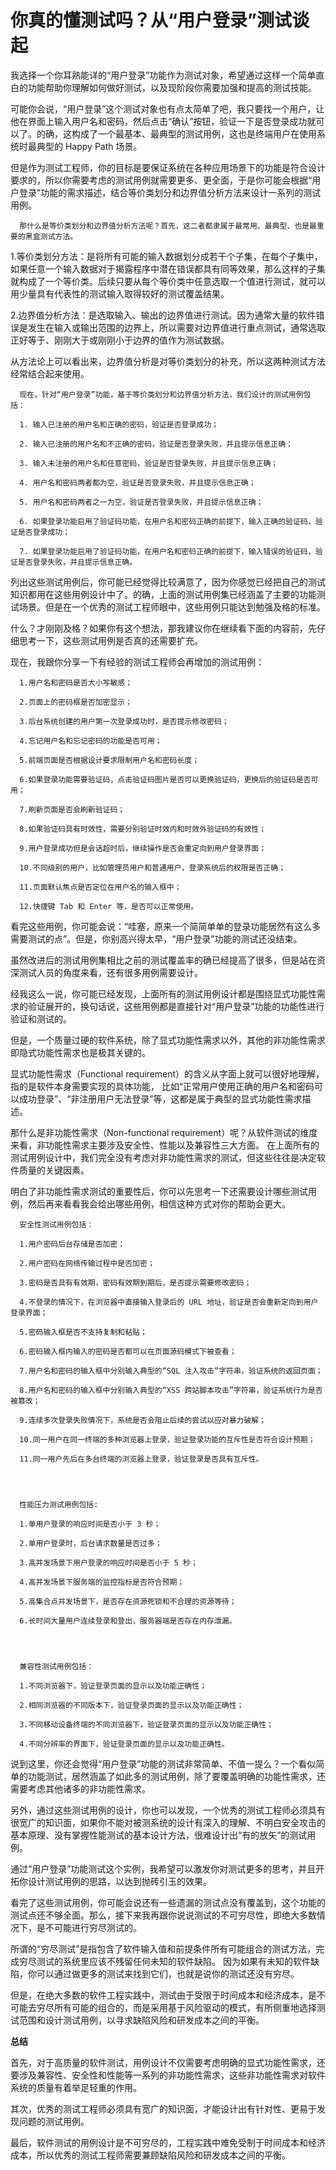 # 你真的懂测试吗？从“用户登录”测试谈起
  我选择一个你耳熟能详的“用户登录”功能作为测试对象，希望通过这样一个简单直白的功能帮助你理解如何做好测试，以及现阶段你需要加强和提高的测试技能。

  可能你会说，“用户登录”这个测试对象也有点太简单了吧，我只要找一个用户，让他在界面上输入用户名和密码，然后点击“确认”按钮，验证一下是否登录成功就可以了。的确，这构成了一个最基本、最典型的测试用例，这也是终端用户在使用系统时最典型的 Happy Path 场景。

  但是作为测试工程师，你的目标是要保证系统在各种应用场景下的功能是符合设计要求的，所以你需要考虑的测试用例就需要更多、更全面，于是你可能会根据“用户登录”功能的需求描述，结合等价类划分和边界值分析方法来设计一系列的测试用例。

	  那什么是等价类划分和边界值分析方法呢？首先，这二者都隶属于最常用、最典型、也是最重要的黑盒测试方法。

  1.等价类划分方法：是将所有可能的输入数据划分成若干个子集，在每个子集中，如果任意一个输入数据对于揭露程序中潜在错误都具有同等效果，那么这样的子集就构成了一个等价类。后续只要从每个等价类中任意选取一个值进行测试，就可以用少量具有代表性的测试输入取得较好的测试覆盖结果。

  2.边界值分析方法：是选取输入、输出的边界值进行测试。因为通常大量的软件错误是发生在输入或输出范围的边界上，所以需要对边界值进行重点测试，通常选取正好等于、刚刚大于或刚刚小于边界的值作为测试数据。

  从方法论上可以看出来，边界值分析是对等价类划分的补充，所以这两种测试方法经常结合起来使用。
	
	  现在，针对“用户登录”功能，基于等价类划分和边界值分析方法，我们设计的测试用例包括：
	
	  1. 输入已注册的用户名和正确的密码，验证是否登录成功；
	
	  2. 输入已注册的用户名和不正确的密码，验证是否登录失败，并且提示信息正确；
	
	  3. 输入未注册的用户名和任意密码，验证是否登录失败，并且提示信息正确；
	
	  4. 用户名和密码两者都为空，验证是否登录失败，并且提示信息正确；
	
	  5. 用户名和密码两者之一为空，验证是否登录失败，并且提示信息正确；
	
	  6. 如果登录功能启用了验证码功能，在用户名和密码正确的前提下，输入正确的验证码，验证是否登录成功；
	
	  7. 如果登录功能启用了验证码功能，在用户名和密码正确的前提下，输入错误的验证码，验证是否登录失败，并且提示信息正确。

  列出这些测试用例后，你可能已经觉得比较满意了，因为你感觉已经把自己的测试知识都用在这些用例设计中了。的确，上面的测试用例集已经涵盖了主要的功能测试场景。但是在一个优秀的测试工程师眼中，这些用例只能达到勉强及格的标准。
	
  什么？才刚刚及格？如果你有这个想法，那我建议你在继续看下面的内容前，先仔细思考一下，这些测试用例是否真的还需要扩充。
	
  现在，我跟你分享一下有经验的测试工程师会再增加的测试用例：
	
	  1.用户名和密码是否大小写敏感；
	
	  2.页面上的密码框是否加密显示；
	
	  3.后台系统创建的用户第一次登录成功时，是否提示修改密码；
	
	  4.忘记用户名和忘记密码的功能是否可用；
	
	  5.前端页面是否根据设计要求限制用户名和密码长度；
	
	  6.如果登录功能需要验证码，点击验证码图片是否可以更换验证码，更换后的验证码是否可用；
	
	  7.刷新页面是否会刷新验证码；
	
	  8.如果验证码具有时效性，需要分别验证时效内和时效外验证码的有效性；
	
	  9.用户登录成功但是会话超时后，继续操作是否会重定向到用户登录界面；
	
	  10.不同级别的用户，比如管理员用户和普通用户，登录系统后的权限是否正确；
	
	  11.页面默认焦点是否定位在用户名的输入框中；
	
	  12.快捷键 Tab 和 Enter 等，是否可以正常使用。


  看完这些用例，你可能会说：“哇塞，原来一个简简单单的登录功能居然有这么多需要测试的点”。但是，你别高兴得太早，“用户登录”功能的测试还没结束。

  虽然改进后的测试用例集相比之前的测试覆盖率的确已经提高了很多，但是站在资深测试人员的角度来看，还有很多用例需要设计。

  经我这么一说，你可能已经发现，上面所有的测试用例设计都是围绕显式功能性需求的验证展开的，换句话说，这些用例都是直接针对“用户登录”功能的功能性进行验证和测试的。

  但是，一个质量过硬的软件系统，除了显式功能性需求以外，其他的非功能性需求即隐式功能性需求也是极其关键的。

  显式功能性需求（Functional requirement）的含义从字面上就可以很好地理解，指的是软件本身需要实现的具体功能， 比如“正常用户使用正确的用户名和密码可以成功登录”、“非注册用户无法登录”等，这都是属于典型的显式功能性需求描述。

  那什么是非功能性需求（Non-functional requirement）呢？从软件测试的维度来看，非功能性需求主要涉及安全性、性能以及兼容性三大方面。 在上面所有的测试用例设计中，我们完全没有考虑对非功能性需求的测试，但这些往往是决定软件质量的关键因素。

  明白了非功能性需求测试的重要性后，你可以先思考一下还需要设计哪些测试用例，然后再来看看我会给出哪些用例，相信这种方式对你的帮助会更大。

	  安全性测试用例包括：
	
	  1.用户密码后台存储是否加密；
	
	  2.用户密码在网络传输过程中是否加密；
	
	  3.密码是否具有有效期，密码有效期到期后，是否提示需要修改密码；
	
	  4.不登录的情况下，在浏览器中直接输入登录后的 URL 地址，验证是否会重新定向到用户登录界面；
	
	  5.密码输入框是否不支持复制和粘贴；
	
	  6.密码输入框内输入的密码是否都可以在页面源码模式下被查看；
	
	  7.用户名和密码的输入框中分别输入典型的“SQL 注入攻击”字符串，验证系统的返回页面；
	
	  8.用户名和密码的输入框中分别输入典型的“XSS 跨站脚本攻击”字符串，验证系统行为是否被篡改；
	
	  9.连续多次登录失败情况下，系统是否会阻止后续的尝试以应对暴力破解；
	
	  10.同一用户在同一终端的多种浏览器上登录，验证登录功能的互斥性是否符合设计预期；
	
	  11.同一用户先后在多台终端的浏览器上登录，验证登录是否具有互斥性。




	  性能压力测试用例包括:
	  
	  1.单用户登录的响应时间是否小于 3 秒；
	
	  2.单用户登录时，后台请求数量是否过多；
	
	  3.高并发场景下用户登录的响应时间是否小于 5 秒；
	
	  4.高并发场景下服务端的监控指标是否符合预期；
	
	  5.高集合点并发场景下，是否存在资源死锁和不合理的资源等待；
	
	  6.长时间大量用户连续登录和登出，服务器端是否存在内存泄漏。




      兼容性测试用例包括：
      
      1.不同浏览器下，验证登录页面的显示以及功能正确性；
    
      2.相同浏览器的不同版本下，验证登录页面的显示以及功能正确性；
    
      3.不同移动设备终端的不同浏览器下，验证登录页面的显示以及功能正确性；
    
      4.不同分辨率的界面下，验证登录页面的显示以及功能正确性。

  说到这里，你还会觉得“用户登录”功能的测试非常简单、不值一提么？一个看似简单的功能测试，居然涵盖了如此多的测试用例，除了要覆盖明确的功能性需求，还需要考虑其他诸多的非功能性需求。

  另外，通过这些测试用例的设计，你也可以发现，一个优秀的测试工程师必须具有很宽广的知识面，如果你不能对被测系统的设计有深入的理解、不明白安全攻击的基本原理、没有掌握性能测试的基本设计方法，很难设计出“有的放矢”的测试用例。

  通过“用户登录”功能测试这个实例，我希望可以激发你对测试更多的思考，并且开拓你设计测试用例的思路，以达到抛砖引玉的效果。

  看完了这些测试用例，你可能会说还有一些遗漏的测试点没有覆盖到，这个功能的测试点还不够全面。那么，接下来我再跟你说说测试的不可穷尽性，即绝大多数情况下，是不可能进行穷尽测试的。

  所谓的“穷尽测试”是指包含了软件输入值和前提条件所有可能组合的测试方法，完成穷尽测试的系统里应该不残留任何未知的软件缺陷。 因为如果有未知的软件缺陷，你可以通过做更多的测试来找到它们，也就是说你的测试还没有穷尽。

  但是，在绝大多数的软件工程实践中，测试由于受限于时间成本和经济成本，是不可能去穷尽所有可能的组合的，而是采用基于风险驱动的模式，有所侧重地选择测试范围和设计测试用例，以寻求缺陷风险和研发成本之间的平衡。

**总结**

  首先，对于高质量的软件测试，用例设计不仅需要考虑明确的显式功能性需求，还要涉及兼容性、安全性和性能等一系列的非功能性需求，这些非功能性需求对软件系统的质量有着举足轻重的作用。

  其次，优秀的测试工程师必须具有宽广的知识面，才能设计出有针对性、更易于发现问题的测试用例。

  最后，软件测试的用例设计是不可穷尽的，工程实践中难免受制于时间成本和经济成本，所以优秀的测试工程师需要兼顾缺陷风险和研发成本之间的平衡。